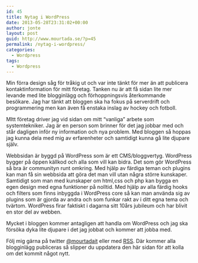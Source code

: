 ```yaml
---
id: 45
title: Nytag i WordPress
date: 2013-05-28T23:31:02+00:00
author: jonte
layout: post
guid: http://www.mourtada.se/?p=45
permalink: /nytag-i-wordpress/
categories:
  - Wordpress
tags:
  - Wordpress
---
```

Min förra design såg för tråkig ut och var inte tänkt för mer än att publicera kontaktinformation för mitt företag. Tanken nu är att få sidan lite mer levande med lite blogginlägg och förhoppningsvis återkommande besökare. Jag har tänkt att bloggen ska ha fokus på serverdrift och programmering men kan även få enstaka inslag av hockey och fotboll.

MItt företag driver jag vid sidan om mitt &#8220;vanliga&#8221; arbete som systemtekniker. Jag är en person som brinner för det jag jobbar med och står dagligen inför ny information och nya problem. Med bloggen så hoppas jag kunna dela med mig av erfarenheter och samtidigt kunna gå lite djupare själv.

Webbsidan är byggd på WordPress som är ett CMS/bloggvertyg. WordPress bygger på öppen källkod och alla som vill kan bidra. Det som gör WordPress så bra är communityn runt omkring. Med hjälp av färdiga teman och plugins kan man få sin webbsida att göra det man vill utan några större kunskaper. Samtidigt som man med kunskaper om html,css och php kan bygga en egen design med egna funktioner på nolltid. Med hjälp av alla färdig hooks och filters som finns inbyggda i WordPress core så kan man använda sig av plugins som är gjorda av andra och som funkar rakt av i ditt egna tema och tvärtom. WordPress firar faktiskt i dagarna sitt 10års jubileum och har blivit en stor del av webben.

Mycket i bloggen kommer antagligen att handla om WordPress och jag ska försöka dyka lite djupare i det jag jobbat och kommer att jobba med.

Följ mig gärna på twitter [@mourtadait](https://twitter.com/mourtadait) eller med [RSS](http://www.mourtada.se/feed/rss). Där kommer alla blogginlägg publiceras så slipper du uppdatera den här sidan för att kolla om det kommit något nytt.